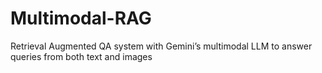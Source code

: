 # Multimodal-RAG
Retrieval Augmented QA system with Gemini’s multimodal LLM to answer queries from both text and images
